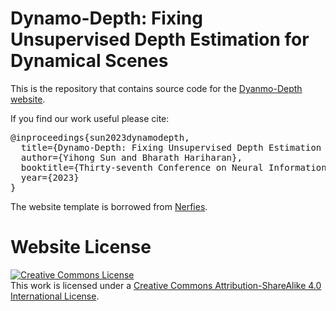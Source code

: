 # Dynamo-Depth: Fixing Unsupervised Depth Estimation for Dynamical Scenes

This is the repository that contains source code for the [Dyanmo-Depth website](https://dynamo-depth.github.io).

If you find our work useful please cite:
<pre>
@inproceedings{sun2023dynamodepth,
  title={Dynamo-Depth: Fixing Unsupervised Depth Estimation for Dynamical Scenes},
  author={Yihong Sun and Bharath Hariharan},
  booktitle={Thirty-seventh Conference on Neural Information Processing Systems},
  year={2023}
}
</pre>

The website template is borrowed from [Nerfies](https://nerfies.github.io/).


# Website License
<a rel="license" href="http://creativecommons.org/licenses/by-sa/4.0/"><img alt="Creative Commons License" style="border-width:0" src="https://i.creativecommons.org/l/by-sa/4.0/88x31.png" /></a><br />This work is licensed under a <a rel="license" href="http://creativecommons.org/licenses/by-sa/4.0/">Creative Commons Attribution-ShareAlike 4.0 International License</a>.
